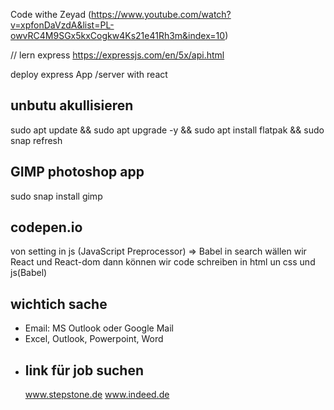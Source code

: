  Code withe Zeyad
 (https://www.youtube.com/watch?v=xpfonDaVzdA&list=PL-owvRC4M9SGx5kxCogkw4Ks21e41Rh3m&index=10)

// lern express
https://expressjs.com/en/5x/api.html


 deploy express App /server with react

## unbutu akullisieren
 sudo apt update && sudo apt upgrade -y && sudo apt install flatpak && sudo snap refresh

## GIMP photoshop app
 sudo snap install gimp

 ## codepen.io
 von setting  in js (JavaScript Preprocessor) => Babel 
 in search wällen wir React und React-dom
 dann können wir code schreiben in html un css und js(Babel)

 ## wichtich sache
 - Email: MS Outlook oder Google Mail
 - Excel, Outlook, Powerpoint, Word
- ## link für job suchen
   www.stepstone.de
   www.indeed.de